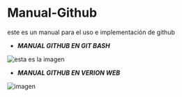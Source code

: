 # Manual-Github
este es un manual para el uso e implementación de github 


+ ***MANUAL GITHUB EN GIT BASH*** 

![esta es la imagen](https://github.com/frikikardo/Manual-Github/blob/master/09.png)

+ ***MANUAL GITHUB EN VERION WEB***

![imagen](https://github.com/frikikardo/Manual-Github/blob/master/07.PNG)
